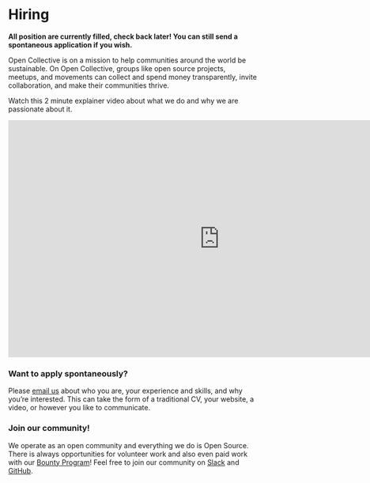 # Hiring

<!--
We’re hiring!
-->

<strong>All position are currently filled, check back later! You can still send a spontaneous application if you wish.</strong>
 
<!--
Seeking a full stack engineer who’s excited about open source, making communities sustainable, and transparent finances.  
-->

Open Collective is on a mission to help communities around the world be sustainable. On Open Collective, groups like open source projects, meetups, and movements can collect and spend money transparently, invite collaboration, and make their communities thrive. 

Watch this 2 minute explainer video about what we do and why we are passionate about it. 

<iframe src="https://www.youtube.com/embed/IBU5fSILAe8?wmode=opaque&amp;enablejsapi=1" scrolling="no" width="854" height="480" frameborder="0"></iframe>  

<!--
### We think you’d be great at this if you: 

 - Are comfortable in a remote environment that is at the same time highly collaborative (we [apply](https://github.com/opencollective/opencollective/issues/2267) a [seeking feedback process](http://www.reinventingorganizationswiki.com/Decision_Making)) and autonomous (you can run a feature end to end on your own!) 

 - Are based in Europe:
   - to optimize timezone overlaps with the current engineering team (CET)
   - for easy traveling to cities like Paris, Madrid, Berlin or Brussels (a few times a year)

 - Have experience in a full time full stack engineer position using JavaScript

 - Are familiar with the technologies used in our two main projects:
  - our GraphQL API (powered by Node, PostgreSQL and Sequelize)
  - our Web App (powered by Next.js, React and Apollo).
 
 - You are excited about contributing to our mission! 

Like the movements that we support, we value openness and transparency. We strive to create inclusive, respectful and sustainable communities and we're 100% Open Source. If you want to know more about us, you can already join our [Slack](https://slack.opencollective.com) and check out the [Open Collective Way](https://docs.opencollective.com/help/the-open-collective-way) to learn more about how we operate and what we stand for.

We are a fully remote team - with team members in New Zealand (Wellington), Mexico (Guadalajara), Spain (Madrid), Belgium (Brussels), Germany (Berlin) and France (South Coast).
-->

### Want to apply spontaneously?

Please [email us](mailto:info@opencollective.com) about who you are, your experience and skills, and why you’re interested. This can take the form of a traditional CV, your website, a video, or however you like to communicate.

### Join our community!

We operate as an open community and everything we do is Open Source. There is always opportunities for volunteer work and also even paid work with our [Bounty Program](https://docs.opencollective.com/help/contributing/development/bounties)! Feel free to join our community on [Slack](https://slack.opencollective.com) and [GitHub](https://github.com/opencollective).

